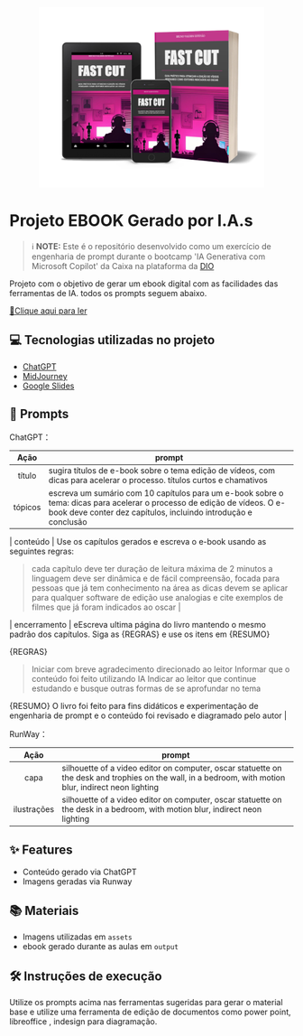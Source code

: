 


<p align="center">
<img 
    src="./assets/mockup_fast_cut.jpg"
    width="400"  
/>
</p>

# Projeto EBOOK Gerado por I.A.s


 > ℹ️ **NOTE:** Este é o repositório desenvolvido como um exercício de engenharia de prompt durante o bootcamp 'IA Generativa com Microsoft Copilot' da Caixa na plataforma da [DIO](https://dio.me)

Projeto com o objetivo de gerar um ebook digital com as facilidades das ferramentas de IA. todos os prompts
seguem abaixo.

<a href="https://github.com/felipeAguiarCode/prompts-recipe-to-create-a-ebook/blob/main/output/ebook%20-%20css%20jedi%20output.pdf" title="View PDF now"> 📕Clique aqui para ler</a>

## 💻 Tecnologias utilizadas no projeto

- [ChatGPT](https://chat.openai.com/) 
- [MidJourney](https://runwayml.com/)
- [Google Slides](https://workspace.google.com/products/slides/)

## 🧠 Prompts


ChatGPT：

|   Ação   | prompt                                                                                                                                                                                                                                                                         |
| :------: | ------------------------------------------------------------------------------------------------------------------------------------------------------------------------------------------------------------------------------------------------------------------------------ |
|  título  | sugira títulos de e-book sobre o tema edição de vídeos, com dicas para acelerar o processo. títulos curtos e chamativos |                                                     
| tópicos | escreva um sumário com 10 capítulos para um e-book sobre o tema: dicas para acelerar o processo de edição de vídeos. O e-book deve conter dez capítulos, incluindo introdução e conclusão |

| conteúdo | Use  os capítulos gerados e escreva o e-book usando as seguintes regras: 
>cada capítulo deve ter duração de leitura máxima de 2 minutos 
>a linguagem deve ser dinâmica e de fácil compreensão, focada para pessoas que já tem conhecimento na área 
>as dicas devem se aplicar para qualquer software de edição
>use analogias e cite exemplos de filmes que já foram indicados ao oscar |

| encerramento | eEscreva ultima página do livro mantendo o mesmo padrão dos capítulos. Siga as {REGRAS} e use os itens em {RESUMO}

{REGRAS}
> Iniciar com breve agradecimento direcionado ao leitor
> Informar que o conteúdo foi feito utilizando IA
> Indicar ao leitor que continue estudando e busque outras formas de se aprofundar no tema

{RESUMO}
O livro foi feito para fins didáticos e experimentação de engenharia de prompt e o conteúdo foi revisado e diagramado pelo autor |

RunWay：

|  Ação  | prompt                                                                                 |
| :----: | -------------------------------------------------------------------------------------- |
| capa | silhouette of a video editor on computer, oscar statuette on the desk and trophies on the wall, in a bedroom, with motion blur, indirect neon lighting |
| ilustrações | silhouette of a video editor on computer, oscar statuette on the desk in a bedroom, with motion blur, indirect neon lighting | video editor computer desk, with motion blur, indirect neon lighting |

## ✨ Features

- Conteúdo gerado via ChatGPT
- Imagens geradas via Runway

## 📚 Materiais

- Imagens utilizadas em `assets`
- ebook gerado durante as aulas em `output`

## 🛠️ Instruções de execução

Utilize os prompts acima nas ferramentas sugeridas para gerar o material base e utilize uma ferramenta de edição de documentos como power point, libreoffice , indesign para diagramação.
